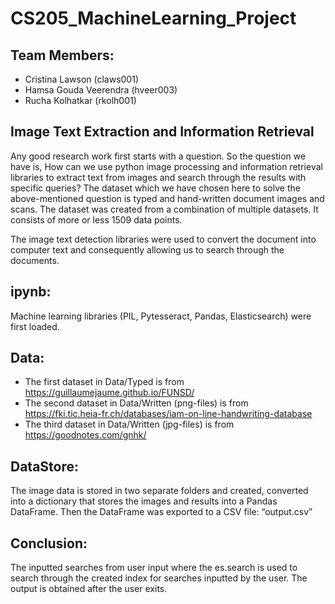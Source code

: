 # CS205_MachineLearning_Project

## Team Members:
- Cristina Lawson (claws001)
- Hamsa Gouda Veerendra (hveer003)
- Rucha Kolhatkar (rkolh001)

## Image Text Extraction and Information Retrieval

Any good research work first starts with a question. So the question we have is, How can we use python image processing and information retrieval libraries to extract text from images and search through the results with specific queries?
The dataset which we have chosen here to solve the above-mentioned question is typed and hand-written document images and scans. The dataset was created from a combination of multiple datasets. It consists of more or less 1509 data points.

The image text detection libraries were used to convert the document into computer text and consequently allowing us to search through the documents.

## ipynb:

Machine learning libraries (PIL, Pytesseract, Pandas, Elasticsearch) were first loaded.

## Data:

- The first dataset in Data/Typed is from https://guillaumejaume.github.io/FUNSD/
- The second dataset in Data/Written (png-files)  is from https://fki.tic.heia-fr.ch/databases/iam-on-line-handwriting-database
- The third dataset in Data/Written (jpg-files) is from https://goodnotes.com/gnhk/

## DataStore:

The image data is stored in two separate folders and created, converted into a dictionary that stores the images and results into a Pandas DataFrame. Then the DataFrame was exported to a CSV file: “output.csv”

## Conclusion:   

The inputted searches from user input where the es.search is used to search through the created index for searches inputted by the user. The output is obtained after the user exits.


